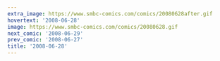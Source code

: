 ```yaml
---
extra_image: https://www.smbc-comics.com/comics/20080628after.gif
hovertext: '2008-06-28'
image: https://www.smbc-comics.com/comics/20080628.gif
next_comic: '2008-06-29'
prev_comic: '2008-06-27'
title: '2008-06-28'
---
```


